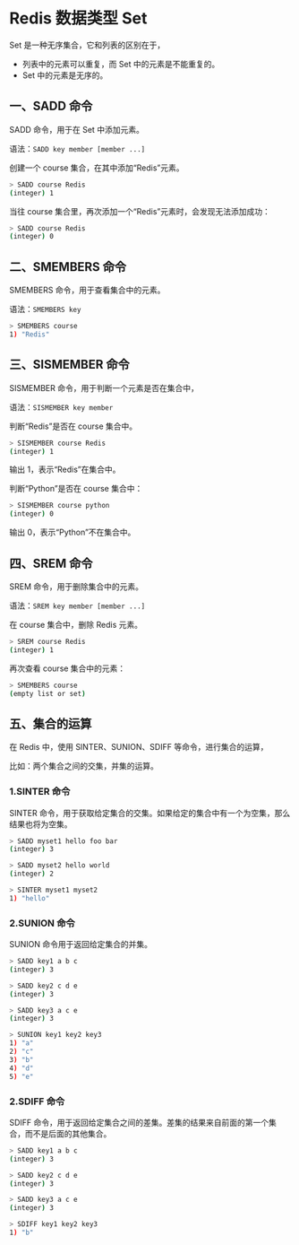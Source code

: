 # Redis 数据类型 Set

Set 是一种无序集合，它和列表的区别在于，

- 列表中的元素可以重复，而 Set 中的元素是不能重复的。
- Set 中的元素是无序的。

## 一、SADD 命令

SADD 命令，用于在 Set 中添加元素。

语法：`SADD key member [member ...]`

创建一个 course 集合，在其中添加“Redis”元素。

```bash
> SADD course Redis
(integer) 1
```

当往 course 集合里，再次添加一个“Redis”元素时，会发现无法添加成功：

```bash
> SADD course Redis
(integer) 0
```

## 二、SMEMBERS 命令

SMEMBERS 命令，用于查看集合中的元素。

语法：`SMEMBERS key`

```bash
> SMEMBERS course
1) "Redis"
```

## 三、SISMEMBER 命令

SISMEMBER 命令，用于判断一个元素是否在集合中，

语法：`SISMEMBER key member`

判断“Redis”是否在 course 集合中。

```bash
> SISMEMBER course Redis
(integer) 1
```

输出 1，表示“Redis”在集合中。

判断“Python”是否在 course 集合中：

```bash
> SISMEMBER course python
(integer) 0
```

输出 0，表示“Python”不在集合中。

## 四、SREM 命令

SREM 命令，用于删除集合中的元素。

语法：`SREM key member [member ...]`

在 course 集合中，删除 Redis 元素。

```bash
> SREM course Redis
(integer) 1
```

再次查看 course 集合中的元素：

```bash
> SMEMBERS course
(empty list or set)
```

## 五、集合的运算

在 Redis 中，使用 SINTER、SUNION、SDIFF 等命令，进行集合的运算，

比如：两个集合之间的交集，并集的运算。

### 1.SINTER 命令

SINTER 命令，用于获取给定集合的交集。如果给定的集合中有一个为空集，那么结果也将为空集。

```bash
> SADD myset1 hello foo bar
(integer) 3

> SADD myset2 hello world
(integer) 2

> SINTER myset1 myset2
1) "hello"
```

### 2.SUNION 命令

SUNION 命令用于返回给定集合的并集。

```bash
> SADD key1 a b c
(integer) 3

> SADD key2 c d e
(integer) 3

> SADD key3 a c e
(integer) 3

> SUNION key1 key2 key3
1) "a"
2) "c"
3) "b"
4) "d"
5) "e"
```

### 2.SDIFF 命令

SDIFF 命令，用于返回给定集合之间的差集。差集的结果来自前面的第一个集合，而不是后面的其他集合。

```bash
> SADD key1 a b c
(integer) 3

> SADD key2 c d e
(integer) 3

> SADD key3 a c e
(integer) 3

> SDIFF key1 key2 key3
1) "b"
```



